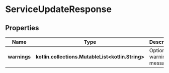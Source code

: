 
# ServiceUpdateResponse

## Properties
Name | Type | Description | Notes
------------ | ------------- | ------------- | -------------
**warnings** | **kotlin.collections.MutableList&lt;kotlin.String&gt;** | Optional warning messages |  [optional]



